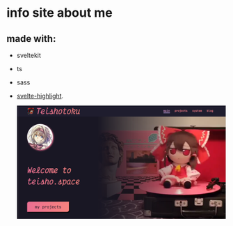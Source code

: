 # info site about me

## made with:

- sveltekit
- ts
- sass
- [svelte-highlight](https://github.com/highlightjs/highlight.js).

  ![Header](https://github.com/Teishotoku/space/blob/main/.github/dashboard.png)
